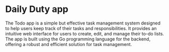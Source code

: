 # Daily Duty app
The Todo app is a simple but effective task management system designed to help users
keep track of their tasks and responsibilities. 
It provides an intuitive web interface for users to create, edit, and manage their to-do lists. 
The app is built using the Go programming language for the backend,
offering a robust and efficient solution for task management.
